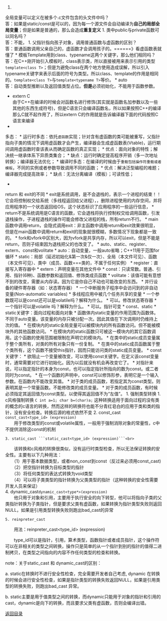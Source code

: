 1. 
全局变量可以定义在被多个.c文件包含的头文件中吗？<br>
答：如果是static/const是可以的，因为每一个源文件会自动编译为**自己的局部全局变量**；但是如果是普通的，那么会造成**重复定义**
1. 
类中public与private函数可以同名吗？<br>
答：不能，
1. 
父指针指向孩子对象，调用普通函数与虚函数的区别？<br>
答：普通函数调用父亲自己的，虚函数才会调用孩子的。======》看虚函数表就懂了
* 
模板Template用到class、typename这两个关键字，那么他们相同吗？<br>
答：在C++刚开始引入模板时，class表示类，所以直接被用来表示引用的类型```template<class T>```；但是为避免class在两个地方使用造成误解，所以引入typename关键字来表示后面的符号为类型。所以class、template的作用是相同的。```template<class T>```与```template<typename T>```等价。
* 
auto<br>
答：自动类型推断以及返回值类型占位。**但是**必须初始化，不能用于函数参数。
* extern C<br>
由于C++在编译的时候会对函数名进行修饰(其实就是函数名加参数以及一些其他的东西生成符号)，但是C语言只会编译函数名，所以如果按照C++的编译那么C就不起作用了，所以extern C的作用就是告诉编译器下面的代码按照C语言来编译
* 
多态：
    * 
运行时多态：依托```虚函数```实现；针对含有虚函数的类可能被重写，父指针指向子类的情况下调用虚函数才会产生，编译器会生成虚函数表(Vtable)，运行期间调用虚函数时查该表从而确定函数的真正实现；
        * 优点：面向对象的特性；解决统一继承体系下异质类集合；
        * 缺点：运行时确定提高程序开销（多一次地址转换）；编译器无法优化；
    * 
编译时多态：在编译的时候由于```重载包括操作符重载或者模板```，不同的实例或者参数导致调用不同的函数；
        * 优点：解决泛型编程的难题；编译器完成提高效率；
        * 缺点：无法分离编译（模板）；可读性低；

* 
return 和 exit的不同
    * 
exit是系统调用，是不会退栈的，表示一个进程的结束！！它会将控制权交给系统（多线程返回给父进程），，删除进程使用的内存空间，并将应用程序的一个状态返回给OS，这个状态标识了应用程序的一些运行信息，
    * return不是系统调用是C语言的函数，它会退栈将执行控制权交给调用函数，引发退栈操作，子进程退栈的操作可能会修改父进程的栈，所有return不行。
    * main函数中调用return，会隐式调用exit：非主函数中调用return和exit效果很明显，但是在main函数中调用return和exit的现象就很模糊，多数情况下现象都是一致的。
    * fork和vfork中区别大，因为vfork是共享内存，所以可以exit，但是不能是return，否则子结束因为退栈把父的也改变了。
* 
auto、static、register、extern、const和volitate
    * auto：自动变量，一般auto省略；C++11用于范围for循环
    * static：局部（延迟初始化&第一次&仅一次）、全局（本文件可见）、函数（本文件可见）、类中（成员、函数===类的，不属于任何实例）
    * register：直接写入寄存器中
    * extern：声明变量在其他文件中
    * const：只读常数。普通、引用、指针(6种)、函数参数和返回值、修饰类成员函数
    * volitate：该值可能有意想不到的改变，需要从内存读。因为它是你自己不动也可能改变的东西。
        * 并行设备的硬件寄存器（如：状态寄存器）
        * 一个中断服务子程序中会访问到的非自动变量(Non-automatic variables)
        * 多线程应用中被几个任务共享的变量
        * 一个参数既可以是const还可以是volatile吗？解释为什么。
            * 可以。修改状态寄存器 
        * 一个指针可以是volatile 吗？解释为什么。
            * 可以。指针可变
* 
const、static
    * 
static关键字：面向过程和面向对象
        * 
函数体内static变量的作用范围为函数体。不同于auto变量。该变量的内存只被分配一次。因此其值在下次调用时仍维持上次的值。
        * 
在模块内的static全局变量可以被模块内的所有函数访问。但不能被模块外的其他函数访问。
        * 
在模块内的static函数只可被这一模块内的其它函数调用。这个函数的使用范围被限制在声明它的模块内。
        * 
在类中的static成员变量属于整个类所有，对类的所有对象只有一份复制。
        * 
在类中的static成员函数属于整个类所有，这个函数不接受this指针，因而只能访问类的static成员变量。
    * 
const关键字：
        * 
欲阻止一个变量被改变，可以使用const关键字。在定义该const变量时，通常需要对它进行初始化。因为以后就没有机会再改变它了。
        * 
对指针来说，可以指定指针的本身为const，也可以指定指针所指向的数为const。或二者同时为const。
        * 
在一个函数的声明中，const可以修饰形参，表明它是一个输入参数。在函数内不能改变其值。
        * 
对于类的成员函数，若指定其为const类型。则表明其是一个常量函数。不能修改类的成员变量。
        * 
对于类的成员函数，有时候必须指定其返回值为const类型。以使得其返回值不为“左值”。 
1. 
强制类型转换
    1. c风格强制转换
    ```C
    int a=1;
    char b=(char)a;```
     这种转换适用于面向过程的没有类的概念的c语言的转换，然而这样的转换符也能不分青红皂白的应用于类和类的指针，没有安全检查。转换后源的格式依然不变
    2. const_cast　  ```const_cast<type_id> (expression) ```<br>
　　用于修改类型的const或volatile属性，一般用于强制消除对象的常量性，c中不提供消除这const的机制<br>

    3. static_cast ```static_cast<type_id> (expression)```<br>
　　该转换和c风格的转换很类似，没有运行时类型检查，所以无法保证转换的安全性。主要有以下几种用法：<br>
　　（1）用于基本数据类型，或者non_const到const（反过来必须用const_cast)<br>
　　（2）把空指针转换为目标类型的指针<br>
　　（3）将任何类型的表达式转换为void类型<br>
　　（4）可以将子类类型的指针转换为父类类型的指针（这种转换的安全性需要开发人员来保证）<br>
    4. dynamic_cast```dynamic_cast<type*>(expression)```<br>
　　他只用于对象和引用，主要用于执行安全的向下转型，他可以将指向子类的父类指针转换为子类指针，但是要求父类有虚函数，如果转换为指针类型失败则返回NULL，如果是引用类型转换失败则跑出bad_cast的异常

    5. reinpreter_cast

　　用法：reinpreter_cast<type_id> (expression)

　　type_id可以是指针，引用，算术类型，函数指针或者成员指针，这个操作符可以在非相关的类型之间转换，操作只是简单的从一个指针到别的指针的值得二进制拷贝，在类型之间指向的内容不作任何类型的检查和转换。

note：关于static_cast 和 dynamic_cast的区别：

a. static在转换时不进行安全性检查，完全需要开发者自己考虑, dynamic 在转换的时候会进行安全性检查，如果是指针类型的转换失败返回NULL，如果是引用类型的转换失败，则跑出bad_cast 异常。

b. static主要是用于值类型之间的转换，而dynamic只能用于对象的指针和引用的cast，dynamic是向下的转换，而且要求父类有虚函数，否则会编译出错。

[返回目录](README.md)